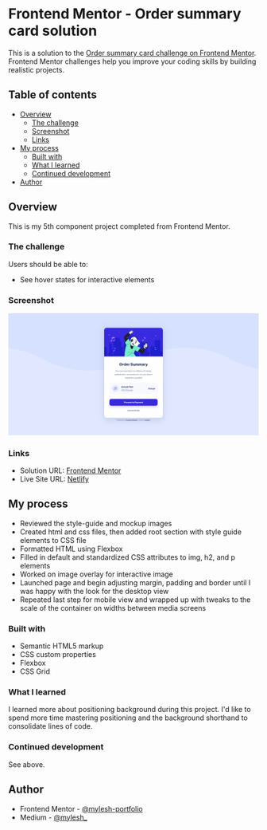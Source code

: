 # Frontend Mentor - Order summary card solution

This is a solution to the [Order summary card challenge on Frontend Mentor](https://www.frontendmentor.io/challenges/order-summary-component-QlPmajDUj). Frontend Mentor challenges help you improve your coding skills by building realistic projects. 

## Table of contents

- [Overview](#overview)
  - [The challenge](#the-challenge)
  - [Screenshot](#screenshot)
  - [Links](#links)
- [My process](#my-process)
  - [Built with](#built-with)
  - [What I learned](#what-i-learned)
  - [Continued development](#continued-development)
- [Author](#author)

## Overview

This is my 5th component project completed from Frontend Mentor.

### The challenge

Users should be able to:

- See hover states for interactive elements

### Screenshot

![Screenshot](./images/screenshot.png)

### Links

- Solution URL: [Frontend Mentor](https://www.frontendmentor.io/solutions/order-summary-component-drlqlBnA38)
- Live Site URL: [Netlify](https://order-summary-component-myles.netlify.app/)

## My process

- Reviewed the style-guide and mockup images
- Created html and css files, then added root section with style guide elements to CSS file
- Formatted HTML using Flexbox
- Filled in default and standardized CSS attributes to img, h2, and p elements
- Worked on image overlay for interactive image
- Launched page and begin adjusting margin, padding and border until I was happy with the look for the desktop view
- Repeated last step for mobile view and wrapped up with tweaks to the scale of the container on widths between media screens

### Built with

- Semantic HTML5 markup
- CSS custom properties
- Flexbox
- CSS Grid

### What I learned

I learned more about positioning background during this project. I'd like to spend more time mastering positioning and the background shorthand to consolidate lines of code.

### Continued development

See above.

## Author

- Frontend Mentor - [@mylesh-portfolio](https://www.frontendmentor.io/profile/myles-portfolio)
- Medium - [@mylesh_](https://medium.com/@mylesh_)